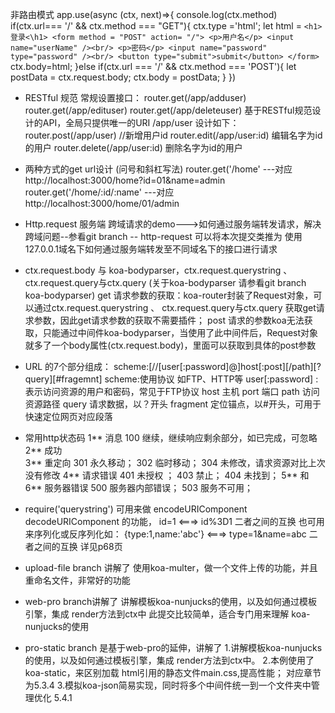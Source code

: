 
非路由模式
app.use(async (ctx, next)=>{
  console.log(ctx.method)
  if(ctx.url=== '/' && ctx.method === "GET"){
    ctx.type ='html';
    let html = `
    <h1>登录<\h1>
    <form method = "POST" action= "/">
    <p>用户名</p>
    <input name="userName" /><br/>
    <p>密码</p>
    <input name="password" type="password" /><br/>
    <button type="submit">submit</button>
    </form>
    `
    ctx.body=html;
  }else if(ctx.url === '/' && ctx.method === 'POST'){
    let postData = ctx.request.body;
    ctx.body = postData;
  }
})

- RESTful 规范
常规设置接口：
router.get(/app/adduser)
router.get(/app/edituser)
router.get(/app/deleteuser)
基于RESTful规范设计的API，全局只提供唯一的URI /app/user
设计如下：
router.post(/app/user) //新增用户id
router.edit(/app/user:id) 编辑名字为id的用户
router.delete(/app/user:id) 删除名字为id的用户

- 两种方式的get url设计 (问号和斜杠写法)
router.get('/home'  ---对应 http://localhost:3000/home?id=01&name=admin
router.get('/home/:id/:name'  ---对应 http://localhost:3000/home/01/admin

- Http.request 服务端 跨域请求的demo--->如何通过服务端转发请求，解决跨域问题--参看git branch -- http-request
可以将本次提交类推为 使用127.0.0.1域名下如何通过服务端转发至不同域名下的接口进行请求

- ctx.request.body 与 koa-bodyparser，ctx.request.querystring 、 ctx.request.query与ctx.query 
(关于koa-bodyparser 请参看git branch koa-bodyparser)
get 请求参数的获取：koa-router封装了Request对象，可以通过ctx.request.querystring 、 ctx.request.query与ctx.query 获取get请求参数，因此get请求参数的获取不需要插件；
post 请求的参数koa无法获取，只能通过中间件koa-bodyparser，当使用了此中间件后，Request对象就多了一个body属性(ctx.request.body)，里面可以获取到具体的post参数

- URL 的7个部分组成：
scheme:[//[user[:password]@]host[:post][/path][?query][#fragemnt]
scheme:使用协议 如FTP、HTTP等
user[:password] : 表示访问资源的用户和密码，常见于FTP协议
host 主机
port 端口
path 访问资源路径
query 请求数据，以？开头
fragment 定位锚点，以#开头，可用于快速定位网页对应段落

- 常用http状态码
1** 消息   100 继续，继续响应剩余部分，如已完成，可忽略
2** 成功   
3** 重定向  301 永久移动； 302 临时移动； 304 未修改，请求资源对比上次没有修改
4** 请求错误 401 未授权 ； 403 禁止； 404 未找到；
5** 和 6** 服务器错误  500 服务器内部错误； 503 服务不可用；

- require('querystring')
可用来做 encodeURIComponent decodeURIComponent 的功能，
id=1 <===> id%3D1  二者之间的互换
也可用来序列化或反序列化如：
{type:1,name:'abc'}  <===> type=1&name=abc  二者之间的互换
详见p68页


- upload-file branch 讲解了 使用koa-multer，做一个文件上传的功能，并且重命名文件，非常好的功能
- web-pro branch讲解了 讲解模板koa-nunjucks的使用，以及如何通过模板引擎，集成 render方法到ctx中
  此提交比较简单，适合专门用来理解 koa-nunjucks的使用
- pro-static branch 是基于web-pro的延伸，讲解了 
    1.讲解模板koa-nunjucks的使用，以及如何通过模板引擎，集成 render方法到ctx中。
    2.本例使用了koa-static，来区别加载 html引用的静态文件main.css,提高性能； 对应章节为5.3.4
    3.模拟koa-json简易实现，同时将多个中间件统一到一个文件夹中管理优化 5.4.1
